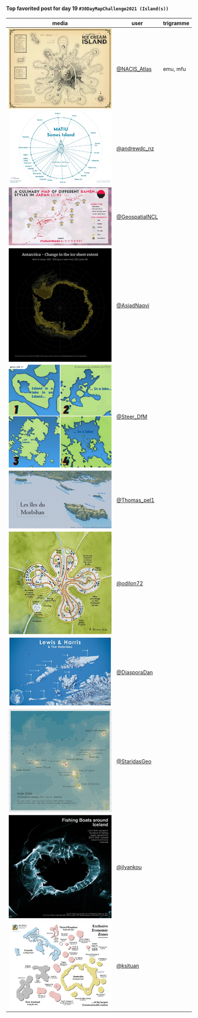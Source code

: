 #### Top favorited post for day 19 `#30DayMapChallenge2021 (Island(s))`

| media | user | trigramme |
|-------|------|-----------|
| ![image](uploads/4f35d3fb603331a39076c02d74d5ea11/image.png) |[@NACIS_Atlas](https://twitter.com/NACIS_Atlas/status/1461692547651227655)|emu, mfu|
| ![image](uploads/d0c00b08976346ff57b8ccef9cd37850/image.png) |[@andrewdc_nz](https://twitter.com/andrewdc_nz/status/1461193061581553679)||
| ![image](uploads/6e52ccc5551700cfd4c4ecfa54c9174b/image.png) |[@GeospatialNCL](https://twitter.com/GeospatialNCL/status/1461720700054433796)||
| ![image](uploads/a6b9f9cdb7a60ed257932c08023a4622/image.png) |[@AsjadNaqvi](https://twitter.com/AsjadNaqvi/status/1461624240969592836)||
| ![image](uploads/c5a05bb651691ed68f1c2c19cadb4bce/image.png) |[@Steer_DfM](https://twitter.com/Steer_DfM/status/1461688606574235650)||
| ![image](uploads/b5c41221f000563a04034aeda20d8cc9/image.png) |[@Thomas_pel1](https://twitter.com/Thomas_pel1/status/1461665972960600068)||
| ![image](uploads/777ae3b61b2d28f74d65993200d75795/image.png) |[@odilon72](https://twitter.com/odilon72/status/1461783430983819264)||
| ![image](uploads/90d64d66d46604ff62027bae43ecd6e0/image.png) |[@DiasporaDan](https://twitter.com/DiasporaDan/status/1461659142154764300)||
| ![image](uploads/3e8f762f58f6a15ba2253467a635f661/image.png) |[@StaridasGeo](https://twitter.com/StaridasGeo/status/1461593923281829889)||
| ![image](uploads/8a8450afcc3d5b5e879ceeff8bb11bf3/image.png) |[@ilyankou](https://twitter.com/ilyankou/status/1461613105029517316)||
| ![image](uploads/01413a40f49cf340176e45d48c3db96c/image.png) |[@ksituan](https://twitter.com/ksituan/status/1461708592080293898)||